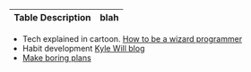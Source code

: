 
Table Description | blah
|---|---|


+ Tech explained in cartoon. [How to be a wizard programmer](https://drawings.jvns.ca/wizard-programmer/)
+ Habit development [Kyle Will blog](https://kylewill.blog/hacking-habit-development/)
+ [Make boring plans](https://skamille.medium.com/make-boring-plans-9438ce5cb053)

